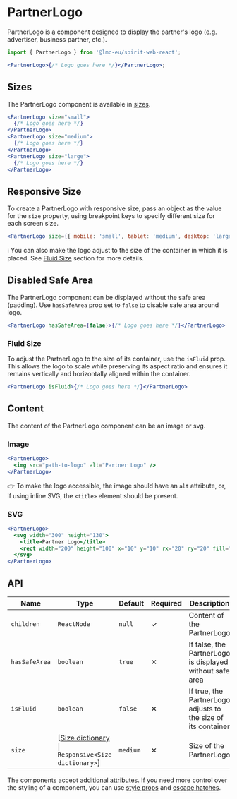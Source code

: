 # PartnerLogo

PartnerLogo is a component designed to display the partner's logo (e.g. advertiser, business partner, etc.).

```jsx
import { PartnerLogo } from '@lmc-eu/spirit-web-react';

<PartnerLogo>{/* Logo goes here */}</PartnerLogo>;
```

## Sizes

The PartnerLogo component is available in [sizes][dictionary-size].

```jsx
<PartnerLogo size="small">
  {/* Logo goes here */}
</PartnerLogo>
<PartnerLogo size="medium">
  {/* Logo goes here */}
</PartnerLogo>
<PartnerLogo size="large">
  {/* Logo goes here */}
</PartnerLogo>
```

## Responsive Size

To create a PartnerLogo with responsive size, pass an object as the value for the `size` property, using breakpoint keys to specify different size for each screen size.

```jsx
<PartnerLogo size={{ mobile: 'small', tablet: 'medium', desktop: 'large' }}>{/* Logo goes here */}</PartnerLogo>
```

ℹ️ You can also make the logo adjust to the size of the container in which it is placed. See [Fluid Size](#fluid-size) section for more details.

## Disabled Safe Area

The PartnerLogo component can be displayed without the safe area (padding). Use `hasSafeArea` prop set to `false` to disable safe area around logo.

```jsx
<PartnerLogo hasSafeArea={false}>{/* Logo goes here */}</PartnerLogo>
```

### Fluid Size

To adjust the PartnerLogo to the size of its container, use the `isFluid` prop. This allows the logo to scale while preserving its aspect ratio
and ensures it remains vertically and horizontally aligned within the container.

```jsx
<PartnerLogo isFluid>{/* Logo goes here */}</PartnerLogo>
```

## Content

The content of the PartnerLogo component can be an image or svg.

### Image

```jsx
<PartnerLogo>
  <img src="path-to-logo" alt="Partner Logo" />
</PartnerLogo>
```

👉 To make the logo accessible, the image should have an `alt` attribute, or, if using inline SVG, the `<title>` element
should be present.

### SVG

```jsx
<PartnerLogo>
  <svg width="300" height="130">
    <title>Partner Logo</title>
    <rect width="200" height="100" x="10" y="10" rx="20" ry="20" fill="#fff" />
  </svg>
</PartnerLogo>
```

## API

| Name          | Type                                                                   | Default  | Required | Description                                                   |
| ------------- | ---------------------------------------------------------------------- | -------- | -------- | ------------------------------------------------------------- |
| `children`    | `ReactNode`                                                            | `null`   | ✓        | Content of the PartnerLogo                                    |
| `hasSafeArea` | `boolean`                                                              | `true`   | ✕        | If false, the PartnerLogo is displayed without safe area      |
| `isFluid`     | `boolean`                                                              | `false`  | ✕        | If true, the PartnerLogo adjusts to the size of its container |
| `size`        | \[[Size dictionary][dictionary-size] \| `Responsive<Size dictionary>`] | `medium` | ✕        | Size of the PartnerLogo                                       |

The components accept [additional attributes][readme-additional-attributes].
If you need more control over the styling of a component, you can use [style props][readme-style-props]
and [escape hatches][readme-escape-hatches].

[dictionary-size]: https://github.com/lmc-eu/spirit-design-system/tree/main/docs/DICTIONARIES.md#size
[readme-additional-attributes]: https://github.com/lmc-eu/spirit-design-system/blob/main/packages/web-react/README.md#additional-attributes
[readme-escape-hatches]: https://github.com/lmc-eu/spirit-design-system/blob/main/packages/web-react/README.md#escape-hatches
[readme-style-props]: https://github.com/lmc-eu/spirit-design-system/blob/main/packages/web-react/README.md#style-props

